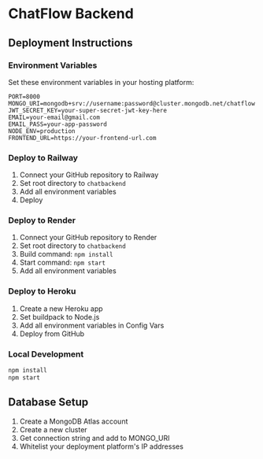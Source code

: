 # ChatFlow Backend

## Deployment Instructions

### Environment Variables
Set these environment variables in your hosting platform:
```
PORT=8000
MONGO_URI=mongodb+srv://username:password@cluster.mongodb.net/chatflow
JWT_SECRET_KEY=your-super-secret-jwt-key-here
EMAIL=your-email@gmail.com
EMAIL_PASS=your-app-password
NODE_ENV=production
FRONTEND_URL=https://your-frontend-url.com
```

### Deploy to Railway
1. Connect your GitHub repository to Railway
2. Set root directory to `chatbackend`
3. Add all environment variables
4. Deploy

### Deploy to Render
1. Connect your GitHub repository to Render
2. Set root directory to `chatbackend`
3. Build command: `npm install`
4. Start command: `npm start`
5. Add all environment variables

### Deploy to Heroku
1. Create a new Heroku app
2. Set buildpack to Node.js
3. Add all environment variables in Config Vars
4. Deploy from GitHub

### Local Development
```bash
npm install
npm start
```

## Database Setup
1. Create a MongoDB Atlas account
2. Create a new cluster
3. Get connection string and add to MONGO_URI
4. Whitelist your deployment platform's IP addresses